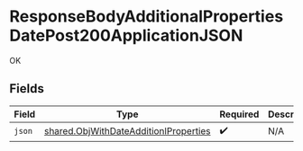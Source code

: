 # ResponseBodyAdditionalPropertiesDatePost200ApplicationJSON

OK


## Fields

| Field                                                                                          | Type                                                                                           | Required                                                                                       | Description                                                                                    |
| ---------------------------------------------------------------------------------------------- | ---------------------------------------------------------------------------------------------- | ---------------------------------------------------------------------------------------------- | ---------------------------------------------------------------------------------------------- |
| `json`                                                                                         | [shared.ObjWithDateAdditionlProperties](../../models/shared/objwithdateadditionlproperties.md) | :heavy_check_mark:                                                                             | N/A                                                                                            |